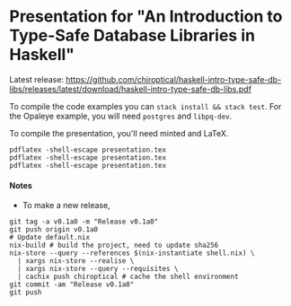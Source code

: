 # Presentation for "An Introduction to Type-Safe Database Libraries in Haskell"

Latest release:
https://github.com/chiroptical/haskell-intro-type-safe-db-libs/releases/latest/download/haskell-intro-type-safe-db-libs.pdf

To compile the code examples you can `stack install && stack test`. For the
Opaleye example, you will need `postgres` and `libpq-dev`.

To compile the presentation, you'll need minted and LaTeX.

```
pdflatex -shell-escape presentation.tex
pdflatex -shell-escape presentation.tex
pdflatex -shell-escape presentation.tex
```

#### Notes

- To make a new release,

```
git tag -a v0.1a0 -m "Release v0.1a0"
git push origin v0.1a0
# Update default.nix
nix-build # build the project, need to update sha256
nix-store --query --references $(nix-instantiate shell.nix) \
  | xargs nix-store --realise \
  | xargs nix-store --query --requisites \
  | cachix push chiroptical # cache the shell environment
git commit -am "Release v0.1a0"
git push
```
